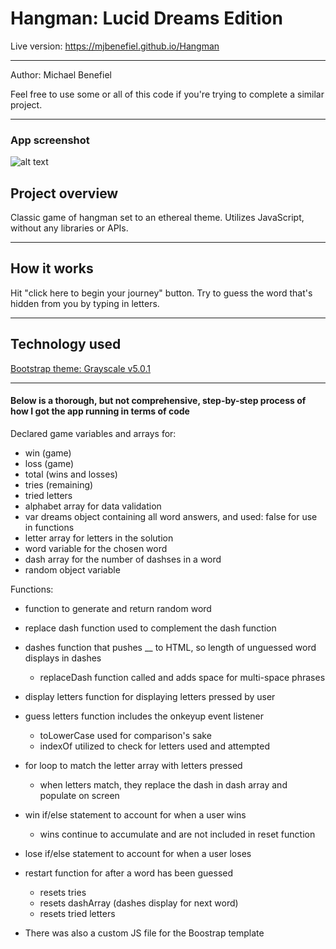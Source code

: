 <h1>Hangman: Lucid Dreams Edition</h1>

Live version: https://mjbenefiel.github.io/Hangman
<hr></hr>

Author: Michael Benefiel

Feel free to use some or all of this code if you're trying to complete a similar project.
<hr></hr>

<h3> App screenshot </h3>

![alt text](https://raw.githubusercontent.com/mjbenefiel/Word-Guess-Game/master/assets/images/readme.jpg "Hangman")

<h2>Project overview</h2>
Classic game of hangman set to an ethereal theme. Utilizes JavaScript, without any libraries or APIs.
<hr></hr>
<h2> How it works </h2>
Hit "click here to begin your journey" button. Try to guess the word that's hidden from you by typing in letters.
<hr></hr>

<h2>Technology used</h2>

[Bootstrap theme: Grayscale v5.0.1](https://startbootstrap.com/template-overviews/grayscale/)
<hr></hr>

<h4>Below is a thorough, but not comprehensive, step-by-step process of how I got the app running in terms of code</h4>

Declared game variables and arrays for:

- win (game)
- loss (game)
- total (wins and losses)
- tries (remaining)
- tried letters
- alphabet array for data validation
- var dreams object containing all word answers, and used: false for use in   functions
- letter array for letters in the solution
- word variable for the chosen word
- dash array for the number of dashses in a word
- random object variable

Functions:
- function to generate and return random word

- replace dash function used to complement the dash function

- dashes function that pushes __ to HTML, so length of unguessed word         displays in dashes
  - replaceDash function called and adds space for multi-space phrases

- display letters function for displaying letters pressed by user

- guess letters function includes the onkeyup event listener 
  - toLowerCase used for comparison's sake
  - indexOf utilized to check for letters used and attempted

- for loop to match the letter array with letters pressed
  - when letters match, they replace the dash in dash array and populate on       screen

- win if/else statement to account for when a user wins
  - wins continue to accumulate and are not included in reset function

- lose if/else statement to account for when a user loses

- restart function for after a word has been guessed
  - resets tries
  - resets dashArray (dashes display for next word)
  - resets tried letters

- There was also a custom JS file for the Boostrap template


    
